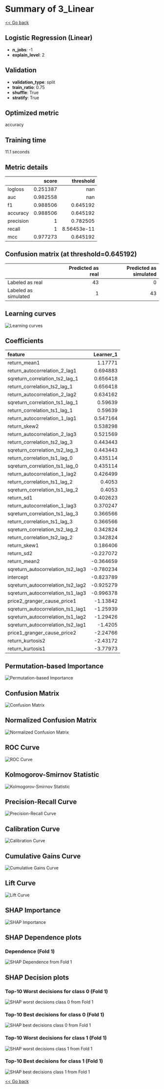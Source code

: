 # Summary of 3_Linear

[<< Go back](../README.md)


## Logistic Regression (Linear)
- **n_jobs**: -1
- **explain_level**: 2

## Validation
 - **validation_type**: split
 - **train_ratio**: 0.75
 - **shuffle**: True
 - **stratify**: True

## Optimized metric
accuracy

## Training time

11.1 seconds

## Metric details
|           |    score |     threshold |
|:----------|---------:|--------------:|
| logloss   | 0.251387 | nan           |
| auc       | 0.982558 | nan           |
| f1        | 0.988506 |   0.645192    |
| accuracy  | 0.988506 |   0.645192    |
| precision | 1        |   0.782505    |
| recall    | 1        |   8.56453e-11 |
| mcc       | 0.977273 |   0.645192    |


## Confusion matrix (at threshold=0.645192)
|                      |   Predicted as real |   Predicted as simulated |
|:---------------------|--------------------:|-------------------------:|
| Labeled as real      |                  43 |                        0 |
| Labeled as simulated |                   1 |                       43 |

## Learning curves
![Learning curves](learning_curves.png)

## Coefficients
| feature                           |   Learner_1 |
|:----------------------------------|------------:|
| return_mean1                      |    1.17771  |
| return_autocorrelation_2_lag1     |    0.694883 |
| sqreturn_correlation_ts2_lag_1    |    0.656418 |
| return_correlation_ts2_lag_1      |    0.656418 |
| return_autocorrelation_2_lag2     |    0.634162 |
| sqreturn_correlation_ts1_lag_1    |    0.59639  |
| return_correlation_ts1_lag_1      |    0.59639  |
| return_autocorrelation_1_lag1     |    0.547164 |
| return_skew2                      |    0.538298 |
| return_autocorrelation_2_lag3     |    0.521569 |
| return_correlation_ts2_lag_3      |    0.443443 |
| sqreturn_correlation_ts2_lag_3    |    0.443443 |
| return_correlation_ts1_lag_0      |    0.435114 |
| sqreturn_correlation_ts1_lag_0    |    0.435114 |
| return_autocorrelation_1_lag2     |    0.426499 |
| return_correlation_ts1_lag_2      |    0.4053   |
| sqreturn_correlation_ts1_lag_2    |    0.4053   |
| return_sd1                        |    0.402623 |
| return_autocorrelation_1_lag3     |    0.370247 |
| sqreturn_correlation_ts1_lag_3    |    0.366566 |
| return_correlation_ts1_lag_3      |    0.366566 |
| sqreturn_correlation_ts2_lag_2    |    0.342824 |
| return_correlation_ts2_lag_2      |    0.342824 |
| return_skew1                      |    0.186406 |
| return_sd2                        |   -0.227072 |
| return_mean2                      |   -0.364659 |
| sqreturn_autocorrelation_ts2_lag3 |   -0.780234 |
| intercept                         |   -0.823789 |
| sqreturn_autocorrelation_ts2_lag2 |   -0.925279 |
| sqreturn_autocorrelation_ts1_lag3 |   -0.996378 |
| price2_granger_cause_price1       |   -1.13842  |
| sqreturn_autocorrelation_ts1_lag1 |   -1.25939  |
| sqreturn_autocorrelation_ts1_lag2 |   -1.29426  |
| sqreturn_autocorrelation_ts2_lag1 |   -1.4205   |
| price1_granger_cause_price2       |   -2.24766  |
| return_kurtosis2                  |   -2.43172  |
| return_kurtosis1                  |   -3.77973  |


## Permutation-based Importance
![Permutation-based Importance](permutation_importance.png)
## Confusion Matrix

![Confusion Matrix](confusion_matrix.png)


## Normalized Confusion Matrix

![Normalized Confusion Matrix](confusion_matrix_normalized.png)


## ROC Curve

![ROC Curve](roc_curve.png)


## Kolmogorov-Smirnov Statistic

![Kolmogorov-Smirnov Statistic](ks_statistic.png)


## Precision-Recall Curve

![Precision-Recall Curve](precision_recall_curve.png)


## Calibration Curve

![Calibration Curve](calibration_curve_curve.png)


## Cumulative Gains Curve

![Cumulative Gains Curve](cumulative_gains_curve.png)


## Lift Curve

![Lift Curve](lift_curve.png)



## SHAP Importance
![SHAP Importance](shap_importance.png)

## SHAP Dependence plots

### Dependence (Fold 1)
![SHAP Dependence from Fold 1](learner_fold_0_shap_dependence.png)

## SHAP Decision plots

### Top-10 Worst decisions for class 0 (Fold 1)
![SHAP worst decisions class 0 from Fold 1](learner_fold_0_shap_class_0_worst_decisions.png)
### Top-10 Best decisions for class 0 (Fold 1)
![SHAP best decisions class 0 from Fold 1](learner_fold_0_shap_class_0_best_decisions.png)
### Top-10 Worst decisions for class 1 (Fold 1)
![SHAP worst decisions class 1 from Fold 1](learner_fold_0_shap_class_1_worst_decisions.png)
### Top-10 Best decisions for class 1 (Fold 1)
![SHAP best decisions class 1 from Fold 1](learner_fold_0_shap_class_1_best_decisions.png)

[<< Go back](../README.md)

